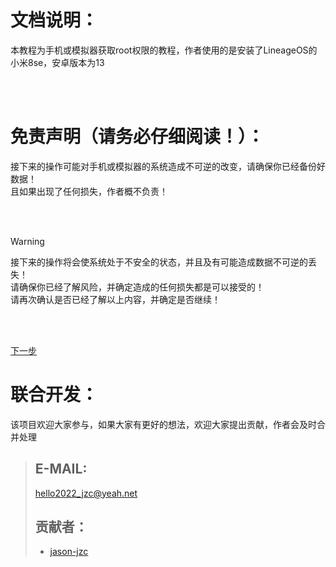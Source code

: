 # 文档说明：
  本教程为手机或模拟器获取root权限的教程，作者使用的是安装了LineageOS的小米8se，安卓版本为13  

<br><br>

# 免责声明（请务必仔细阅读！）：
  接下来的操作可能对手机或模拟器的系统造成不可逆的改变，请确保你已经备份好数据！<br>
  且如果出现了任何损失，作者概不负责！<br>

<br><br>

>[!WARNING]
>接下来的操作将会使系统处于不安全的状态，并且及有可能造成数据不可逆的丢失！<br>
>请确保你已经了解风险，并确定造成的任何损失都是可以接受的！<br>
>请再次确认是否已经了解以上内容，并确定是否继续！<br>

<br><br>

[下一步](/tutorial/INSTALL_MITMPROXY_CA.md)  

# 联合开发：
  该项目欢迎大家参与，如果大家有更好的想法，欢迎大家提出贡献，作者会及时合并处理   
  >## E-MAIL:
  >hello2022_jzc@yeah.net  
  >## 贡献者：
  >* [jason-jzc](https://github.com/jason-jzc)